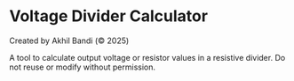 # Voltage Divider Calculator
Created by Akhil Bandi (© 2025)

A tool to calculate output voltage or resistor values in a resistive divider. Do not reuse or modify without permission.
